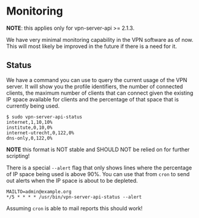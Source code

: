 # Monitoring

**NOTE**: this applies only for vpn-server-api >= 2.1.3.

We have very minimal monitoring capability in the VPN software as of now. This 
will most likely be improved in the future if there is a need for it.

## Status

We have a command you can use to query the current usage of the VPN server. It
will show you the profile identifiers, the number of connected clients, the 
maximum number of clients that can connect given the existing IP space 
available for clients and the percentage of that space that is currently being 
used.

    $ sudo vpn-server-api-status 
    internet,1,10,10%
    institute,0,10,0%
    internet-utrecht,0,122,0%
    dns-only,0,122,0%

**NOTE** this format is NOT stable and SHOULD NOT be relied on for further 
scripting!

There is a special `--alert` flag that only shows lines where the percentage
of IP space being used is above 90%. You can use that from `cron` to send out
alerts when the IP space is about to be depleted.

    MAILTO=admin@example.org
    */5 * * * * /usr/bin/vpn-server-api-status --alert

Assuming `cron` is able to mail reports this should work!

